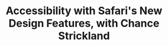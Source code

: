 ---
title: "Accessibility with Safari's New Design Features, with Chance Strickland"
thumbnailTitle: "Accessibility with Safari's New Design Features"
addNbsp: false
hosts:
  - Ben Myers
  - Chance Strickland
---